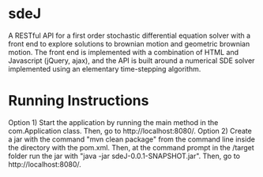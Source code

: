 # sdeJ
A RESTful API for a first order stochastic differential equation solver
with a front end to explore solutions to brownian motion and geometric brownian motion.
The front end is implemented with a combination of HTML and Javascript (jQuery, ajax), and the
API is built around a numerical SDE solver implemented using an elementary time-stepping algorithm.

# Running Instructions
Option 1) Start the application by running the main method in the com.Application class.
          Then, go to http://localhost:8080/.
Option 2) Create a jar with the command "mvn clean package" from the command line inside the directory with the pom.xml.
          Then, at the command prompt in the /target folder run the jar with "java -jar sdeJ-0.0.1-SNAPSHOT.jar".
          Then, go to http://localhost:8080/.



